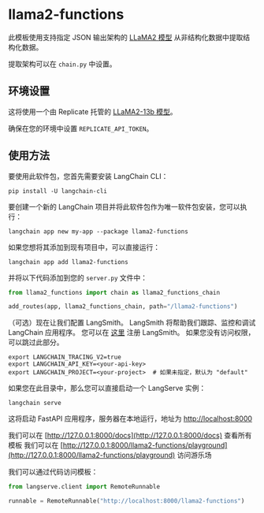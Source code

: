 # llama2-functions

此模板使用支持指定 JSON 输出架构的 [LLaMA2 模型](https://github.com/ggerganov/llama.cpp/blob/master/grammars/README.md) 从非结构化数据中提取结构化数据。

提取架构可以在 `chain.py` 中设置。

## 环境设置

这将使用一个由 Replicate 托管的 [LLaMA2-13b 模型](https://replicate.com/andreasjansson/llama-2-13b-chat-gguf/versions)。

确保在您的环境中设置 `REPLICATE_API_TOKEN`。

## 使用方法

要使用此软件包，您首先需要安装 LangChain CLI：

```shell
pip install -U langchain-cli
```

要创建一个新的 LangChain 项目并将此软件包作为唯一软件包安装，您可以执行：

```shell
langchain app new my-app --package llama2-functions
```

如果您想将其添加到现有项目中，可以直接运行：

```shell
langchain app add llama2-functions
```

并将以下代码添加到您的 `server.py` 文件中：
```python
from llama2_functions import chain as llama2_functions_chain

add_routes(app, llama2_functions_chain, path="/llama2-functions")
```

（可选）现在让我们配置 LangSmith。 
LangSmith 将帮助我们跟踪、监控和调试 LangChain 应用程序。 
您可以在 [这里](https://smith.langchain.com/) 注册 LangSmith。 
如果您没有访问权限，可以跳过此部分。

```shell
export LANGCHAIN_TRACING_V2=true
export LANGCHAIN_API_KEY=<your-api-key>
export LANGCHAIN_PROJECT=<your-project>  # 如果未指定，默认为 "default"
```

如果您在此目录中，那么您可以直接启动一个 LangServe 实例：

```shell
langchain serve
```

这将启动 FastAPI 应用程序，服务器在本地运行，地址为 
[http://localhost:8000](http://localhost:8000)

我们可以在 [http://127.0.0.1:8000/docs](http://127.0.0.1:8000/docs) 查看所有模板
我们可以在 [http://127.0.0.1:8000/llama2-functions/playground](http://127.0.0.1:8000/llama2-functions/playground) 访问游乐场  

我们可以通过代码访问模板：

```python
from langserve.client import RemoteRunnable

runnable = RemoteRunnable("http://localhost:8000/llama2-functions")
```